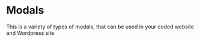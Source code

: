# Modals
This is a variety of types of modals, that can be used in your coded website and Wordpress site
